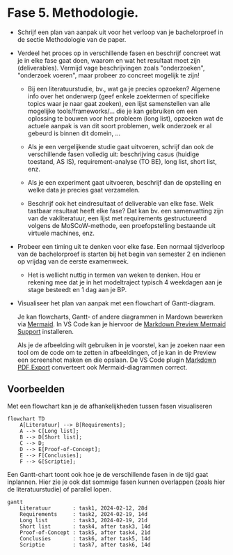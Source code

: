 # Fase 5. Methodologie.

- Schrijf een plan van aanpak uit voor het verloop van je bachelorproef in de sectie Methodologie van de paper.

- Verdeel het proces op in verschillende fasen en beschrijf concreet wat je in elke fase gaat doen, waarom en wat het resultaat moet zijn (deliverables). Vermijd vage beschrijvingen zoals "onderzoeken", "onderzoek voeren", maar probeer zo concreet mogelijk te zijn!

    - Bij een literatuurstudie, bv., wat ga je precies opzoeken? Algemene info over het onderwerp (geef enkele zoektermen of specifieke topics waar je naar gaat zoeken), een lijst samenstellen van alle mogelijke tools/frameworks/... die je kan gebruiken om een oplossing te bouwen voor het probleem (long list), opzoeken wat de actuele aanpak is van dit soort problemen, welk onderzoek er al gebeurd is binnen dit domein, ...

    - Als je een vergelijkende studie gaat uitvoeren, schrijf dan ook de verschillende fasen volledig uit: beschrijving casus (huidige toestand, AS IS), requirement-analyse (TO BE), long list, short list, enz.

    - Als je een experiment gaat uitvoeren, beschrijf dan de opstelling en welke data je precies gaat verzamelen.

    - Beschrijf ook het eindresultaat of deliverable van elke fase. Welk tastbaar resultaat heeft elke fase? Dat kan bv. een samenvatting zijn van de vakliteratuur, een lijst met requirements gestructureerd volgens de MoSCoW-methode, een proefopstelling bestaande uit virtuele machines, enz.

- Probeer een timing uit te denken voor elke fase. Een normaal tijdverloop van de bachelorproef is starten bij het begin van semester 2 en indienen op vrijdag van de eerste examenweek.

    - Het is wellicht nuttig in termen van weken te denken. Hou er rekening mee dat je in het modeltraject typisch 4 weekdagen aan je stage besteedt en 1 dag aan je BP.

- Visualiseer het plan van aanpak met een flowchart of Gantt-diagram.

    Je kan flowcharts, Gantt- of andere diagrammen in Mardown bewerken via [Mermaid](https://mermaid.js.org). In VS Code kan je hiervoor de [Markdown Preview Mermaid Support](https://marketplace.visualstudio.com/items?itemName=bierner.markdown-mermaid) installeren.

    Als je de afbeelding wilt gebruiken in je voorstel, kan je zoeken naar een tool om de code om te zetten in afbeeldingen, of je kan in de Preview een screenshot maken en die opslaan. De VS Code plugin [Markdown PDF Export](https://marketplace.visualstudio.com/items?itemName=yzane.markdown-pdf) converteert ook Mermaid-diagrammen correct.

## Voorbeelden

Met een flowchart kan je de afhankelijkheden tussen fasen visualiseren

```mermaid
flowchart TD
    A[Literatuur] --> B[Requirements];
    A --> C[Long list];
    B --> D[Short list];
    C --> D;
    D --> E[Proof-of-Concept];
    E --> F[Conclusies];
    F --> G[Scriptie];
```

Een Gantt-chart toont ook hoe je de verschillende fasen in de tijd gaat inplannen. Hier zie je ook dat sommige fasen kunnen overlappen (zoals hier de literatuurstudie) of parallel lopen.

```mermaid
gantt
    Literatuur       : task1, 2024-02-12, 28d
    Requirements     : task2, 2024-02-19, 14d
    Long list        : task3, 2024-02-19, 21d
    Short list       : task4, after task3, 14d
    Proof-of-Concept : task5, after task4, 21d
    Conclusies       : task6, after task5, 14d
    Scriptie         : task7, after task6, 14d
```
